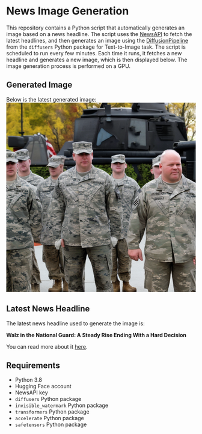 # News Image Generation
This repository contains a Python script that automatically generates an image based on a news headline. The script uses the [NewsAPI](https://newsapi.org/) to fetch the latest headlines, and then generates an image using the [DiffusionPipeline](https://github.com/huggingface/diffusers) from the `diffusers` Python package for Text-to-Image task.
The script is scheduled to run every few minutes. Each time it runs, it fetches a new headline and generates a new image, which is then displayed below. The image generation process is performed on a GPU.

## Generated Image
Below is the latest generated image:
![Generated Image](image.png)

## Latest News Headline
The latest news headline used to generate the image is:

**Walz in the National Guard: A Steady Rise Ending With a Hard Decision**

You can read more about it [here](https://news.google.com/rss/articles/CBMidkFVX3lxTE5NYklBTHFqVFpOMWZ1NE1sUENvcTI1a3ZOY1dsdVgzVkh5TTdlbkM4MDJJd2dCTmY5TlFYR2VHbnZYZDN5SEdETG9LRmlwX25tdjhaR0VmdF9lSjN3THZiWU9PcG0yUEtIdW41QV9lZHFobmVrT3c?oc=5).

## Requirements
- Python 3.8
- Hugging Face account
- NewsAPI key
- `diffusers` Python package
- `invisible_watermark` Python package
- `transformers` Python package
- `accelerate` Python package
- `safetensors` Python package
